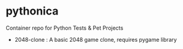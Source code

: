# pythonica

Container repo for Python Tests & Pet Projects

* 2048-clone : A basic 2048 game clone, requires pygame library
